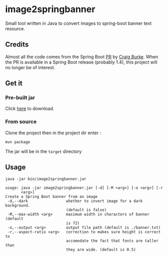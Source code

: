 # image2springbanner
Small tool written in Java to convert images to spring-boot banner text resource.
## Credits
Almost all the code comes from the Spring Boot [PR](https://github.com/spring-projects/spring-boot/pull/4647) by [Craig Burke](https://github.com/craigburke).
When the PR is available in a Spring Boot release (probably 1.4), this project will no longer be of interest.
## Get it
### Pre-built jar
Click [here](https://github.com/cbornet/image2springbanner/raw/master/bin/image2springbanner.jar) to download.
### From source
Clone the project then in the project dir enter :
```shell
mvn package
```
The jar will be in the ```target``` directory
## Usage
```shell
java -jar bin/image2springbanner.jar
```
```shell
usage: java -jar image2springbanner.jar [-d] [-M <arg>] [-o <arg>] [-r
       <arg>]
Create a Spring Boot banner from an image
 -d,--dark                 whether to invert image for a dark background.
                           (default is false)
 -M,--max-width <arg>      maximum width in characters of banner (default
                           is 72)
 -o,--output <arg>         output file path (default is ./banner.txt)
 -r,--aspect-ratio <arg>   correction to makes sure height is correct to
                           accomodate the fact that fonts are taller than
                           they are wide. (default is 0.5)
```
